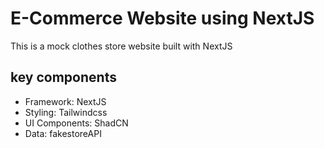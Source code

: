 # E-Commerce Website using NextJS

This is a mock clothes store website built with NextJS

## key components

<ul>
    <li>Framework: NextJS</li>
    <li>Styling: Tailwindcss</li>
    <li>UI Components: ShadCN</li>
    <li>Data: fakestoreAPI</li>
</ul>
